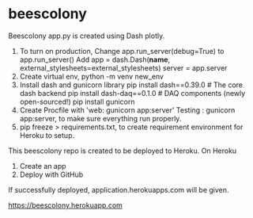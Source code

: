 # beescolony
Beescolony app.py is created using Dash plotly.
1. To turn on production, 
   Change app.run_server(debug=True) to app.run_server()
   Add app = dash.Dash(__name__, external_stylesheets=external_stylesheets)
   server = app.server
2. Create virtual env, python -m venv new_env
3. Install dash and gunicorn library
   pip install dash==0.39.0  # The core dash backend
   pip install dash-daq==0.1.0  # DAQ components (newly open-sourced!)
   pip install gunicorn
4. Create Procfile with 'web: gunicorn app:server'
   Testing : gunicorn app:server, to make sure everything run properly.
5. pip freeze > requirements.txt, to create requirement environment for Heroku to setup.

This beescolony repo is created to be deployed to Heroku.
On Heroku
1. Create an app
2. Deploy with GitHub

If successfully deployed, application.herokuapps.com will be given.

https://beescolony.herokuapp.com
